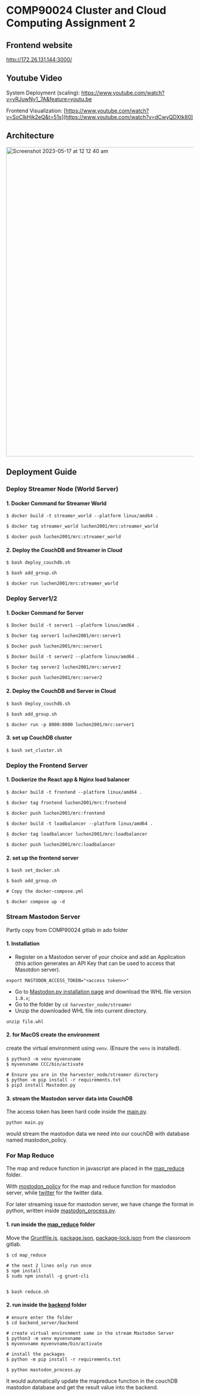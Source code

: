 # COMP90024 Cluster and Cloud Computing Assignment 2


## Frontend website
http://172.26.131.144:3000/

## Youtube Video
System Deployment (scaling): https://www.youtube.com/watch?v=yRJuwNy1_7A&feature=youtu.be

Frontend Visualization: [https://www.youtube.com/watch?v=SoCIkHjk2eQ&t=51s](https://www.youtube.com/watch?v=dCwyQDXtk80)

## Architecture
<img width="828" alt="Screenshot 2023-05-17 at 12 12 40 am" src="https://github.com/cutieww/COMP90024-Cluster-and-Cloud-Computing-Assignment-2/assets/88120882/428d772d-51da-4916-ad5b-503ae2e5cd1e">


## Deployment Guide

### Deploy Streamer Node (World Server)

#### 1. Docker Command for Streamer World
```
$ docker build -t streamer_world --platform linux/amd64 .

$ docker tag streamer_world luchen2001/mrc:streamer_world

$ docker push luchen2001/mrc:streamer_world
```


####  2. Deploy the CouchDB and Streamer in Cloud
```
$ bash deploy_couchdb.sh

$ bash add_group.sh

$ docker run luchen2001/mrc:streamer_world
```
### Deploy Server1/2

#### 1. Docker Command for Server
```
$ Docker build -t server1 --platform linux/amd64 .

$ Docker tag server1 luchen2001/mrc:server1

$ Docker push luchen2001/mrc:server1
```
```
$ Docker build -t server2 --platform linux/amd64 .

$ Docker tag server2 luchen2001/mrc:server2

$ Docker push luchen2001/mrc:server2
```

#### 2. Deploy the CouchDB and Server in Cloud
```
$ bash deploy_couchdb.sh

$ bash add_group.sh

$ docker run -p 8000:8000 luchen2001/mrc:server1
```

#### 3. set up CouchDB cluster
```
$ bash set_cluster.sh
```
### Deploy the Frontend Server

#### 1. Dockerize the React app & Nginx load balancer
```
$ docker build -t frontend --platform linux/amd64 .

$ docker tag frontend luchen2001/mrc:frontend

$ docker push luchen2001/mrc:frontend

$ docker build -t loadbalancer --platform linux/amd64 .

$ docker tag loadbalancer luchen2001/mrc:loadbalancer

$ docker push luchen2001/mrc:loadbalancer
```
#### 2. set up the frontend server
```
$ bash set_docker.sh

$ bash add_group.sh 

# Copy the docker-compose.yml

$ docker compose up -d
```

### Stream Mastodon Server
Partly copy from COMP90024 gitlab in ado folder
#### 1. Installation

* Register on a Mastodon server of your choice and add an Application (this action generates an API Key that can be used to access that Masotdon server).

```shell
export MASTODON_ACCESS_TOKEN="<access token>>"
```
* Go to [Mastodon.py installation page](https://pypi.org/project/Mastodon.py/#files) and download the WHL file version `1.8.x`;
* Go to the folder by `cd harvester_node/streamer`
* Unzip the downloaded WHL file into current directory.
```shell
unzip file.whl
```

#### 2. for MacOS create the environment
create the virtual environment using `venv`. (Ensure the `venv` is installed).

```
$ python3 -m venv myvenvname
$ myvenvname CCC/bin/activate

# Ensure you are in the harvester_node/streamer directory
$ python -m pip install -r requirements.txt
$ pip3 install Mastodon.py
```


#### 3. stream the Mastodon server data into CouchDB
The access token has been hard code inside the [main.py](harvester_node/streamer/main.py).
```commandline
python main.py
```
 would stream the mastodon data we need into our couchDB with database named mastodon_policy.




### For Map Reduce
The map and reduce function in javascript are placed in the [map_reduce](map_reduce/) folder. 

With [mostodon_policy](map_reduce/mastodon_policy/) for the map and reduce function for mastodon server, while [twitter](map_reduce/twitter/) for the twitter data. 

For later streaming issue for mastodon server, we have change the format in python, written inside  [mastodon_process.py](backend_server/backend/mastodon_process.py).
#### 1. run inside the [map_reduce](map_reduce/) folder

Move the [Gruntfile.js](map_reduce/Gruntfile.js), [package.json](map_reduce/package.json), [package-lock.json](map_reduce/package-lock.json) from the classroom gitlab.


```
$ cd map_reduce

# the next 2 lines only run once
$ npm install
$ sudo npm install -g grunt-cli


$ bash reduce.sh
```

#### 2. run inside the [backend](backend_server/backend/) folder
```
# ensure enter the folder
$ cd backend_server/backend

# create virtual environment same in the stream Mastodon Server
$ python3 -m venv myvenvname
$ myvenvname myvenvname/bin/activate

# install the packages
$ python -m pip install -r requirements.txt

$ python mastodon_process.py
```
It would automatically update the mapreduce function in the couchDB mastodon database and get the result value into the backend.
